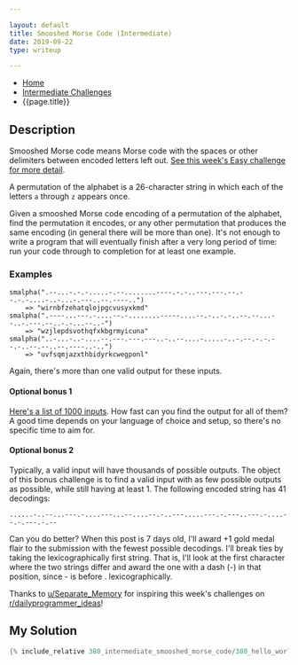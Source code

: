 ```yaml
---

layout: default
title: Smooshed Morse Code (Intermediate)
date: 2019-09-22
type: writeup

---
```


<nav aria-label="Breadcrumb" class="breadcrumb">
    <ul>
        <li><a href="/">Home</a></li>
        <li><a href="/intermediate_challenges">Intermediate Challenges</a></li>
        <li><span aria-current="page">{{page.title}}</span></li>
    </ul>
</nav>

## Description

Smooshed Morse code means Morse code with the spaces or other delimiters between encoded letters left out. [See this week's Easy challenge for more detail](https://www.reddit.com/r/dailyprogrammer/comments/cmd1hb/20190805_challenge_380_easy_smooshed_morse_code_1/).

A permutation of the alphabet is a 26-character string in which each of the letters `a` through `z` appears once.

Given a smooshed Morse code encoding of a permutation of the alphabet, find the permutation it encodes, or any other permutation that produces the same encoding (in general there will be more than one). It's not enough to write a program that will eventually finish after a very long period of time: run your code through to completion for at least one example.

### Examples

```shell
smalpha(".--...-.-.-.....-.--........----.-.-..---.---.--.--.-.-....-..-...-.---..--.----..")
    => "wirnbfzehatqlojpgcvusyxkmd"
smalpha(".----...---.-....--.-........-----....--.-..-.-..--.--...--..-.---.--..-.-...--..-")
    => "wzjlepdsvothqfxkbgrmyicuna"
smalpha("..-...-..-....--.---.---.---..-..--....-.....-..-.--.-.-.--.-..--.--..--.----..-..")
    => "uvfsqmjazxthbidyrkcwegponl"
```

Again, there's more than one valid output for these inputs.

#### Optional bonus 1

[Here's a list of 1000 inputs](https://gist.github.com/cosmologicon/415be8987a24a3abd07ba1dddc3cf389#file-smorse2-bonus1-in). How fast can you find the output for all of them? A good time depends on your language of choice and setup, so there's no specific time to aim for.

#### Optional bonus 2

Typically, a valid input will have thousands of possible outputs. The object of this bonus challenge is to find a valid input with as few possible outputs as possible, while still having at least 1. The following encoded string has 41 decodings:

`......-..--...---.-....---...--....--.-..---.....---.-.---..---.-....--.-.---.-.--`

Can you do better? When this post is 7 days old, I'll award +1 gold medal flair to the submission with the fewest possible decodings. I'll break ties by taking the lexicographically first string. That is, I'll look at the first character where the two strings differ and award the one with a dash (-) in that position, since - is before . lexicographically.

Thanks to [u/Separate_Memory](https://www.reddit.com/u/Separate_Memory[) for inspiring this week's challenges on [r/dailyprogrammer_ideas](https://www.reddit.com/r/dailyprogrammer_ideas)!

## My Solution

```c++
{% include_relative 380_intermediate_smooshed_morse_code/380_hello_world.cc %}
```
